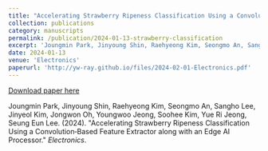 ```yaml
---
title: "Accelerating Strawberry Ripeness Classification Using a Convolution‑Based Feature Extractor along with an Edge AI Processor"
collection: publications
category: manuscripts
permalink: /publication/2024-01-13-strawberry-classification
excerpt: 'Joungmin Park, Jinyoung Shin, Raehyeong Kim, Seongmo An, Sangho Lee, Jinyeol Kim, Jongwon Oh, Youngwoo Jeong, Soohee Kim, Yue Ri Jeong, Seung Eun Lee. (2024). &quot;Accelerating Strawberry Ripeness Classification Using a Convolution‑Based Feature Extractor along with an Edge AI Processor.&quot; <i>Electronics</i>.'
date: 2024-01-13
venue: 'Electronics'
paperurl: 'http://yw-ray.github.io/files/2024-02-01-Electronics.pdf'
---
```


<a href='http://yw-ray.github.io/files/2024-02-01-Electronics.pdf'>Download paper here</a>

Joungmin Park, Jinyoung Shin, Raehyeong Kim, Seongmo An, Sangho Lee, Jinyeol Kim, Jongwon Oh, Youngwoo Jeong, Soohee Kim, Yue Ri Jeong, Seung Eun Lee. (2024). &quot;Accelerating Strawberry Ripeness Classification Using a Convolution‑Based Feature Extractor along with an Edge AI Processor.&quot; <i>Electronics</i>.
